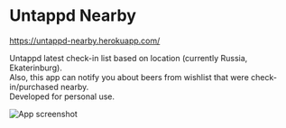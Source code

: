# Untappd Nearby
https://untappd-nearby.herokuapp.com/
  
Untappd latest check-in list based on location (currently Russia, Ekaterinburg).  
Also, this app can notify you about beers from wishlist that were check-in/purchased nearby.  
Developed for personal use.
  
![App screenshot](https://i.imgur.com/whaFnKH.png)
